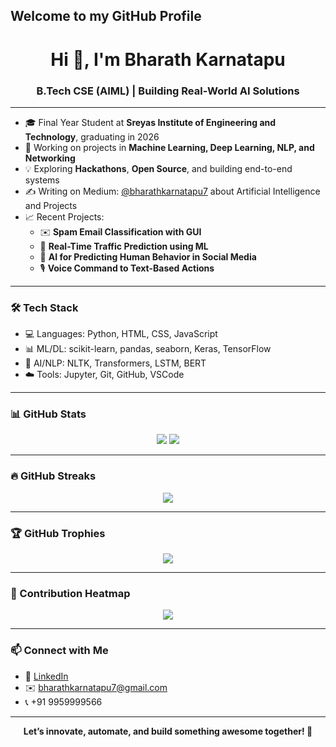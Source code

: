 ## Welcome to my GitHub Profile

<h1 align="center">Hi 👋, I'm Bharath Karnatapu</h1>
<h3 align="center">B.Tech CSE (AIML) | Building Real-World AI Solutions</h3>

---

- 🎓 Final Year Student at **Sreyas Institute of Engineering and Technology**, graduating in 2026  
- 🔭 Working on projects in **Machine Learning, Deep Learning, NLP, and Networking**
- 💡 Exploring **Hackathons**, **Open Source**, and building end-to-end systems  
- ✍️ Writing on Medium: [@bharathkarnatapu7](https://medium.com/@bharathkarnatapu7) about Artificial Intelligence and Projects  
- 📈 Recent Projects:
  - ✉️ **Spam Email Classification with GUI**
  - 🚦 **Real-Time Traffic Prediction using ML**
  - 🧠 **AI for Predicting Human Behavior in Social Media**
  - 🎙️ **Voice Command to Text-Based Actions**

---

### 🛠️ Tech Stack

- 💻 Languages: Python, HTML, CSS, JavaScript  
- 📊 ML/DL: scikit-learn, pandas, seaborn, Keras, TensorFlow  
- 🧠 AI/NLP: NLTK, Transformers, LSTM, BERT  
- ☁️ Tools: Jupyter, Git, GitHub, VSCode  

---

### 📊 GitHub Stats

<p align="center">
  <img src="https://github-readme-stats.vercel.app/api?username=KSS-Bharath&show_icons=true&theme=radical" />
  <img src="https://github-readme-stats.vercel.app/api/top-langs/?username=KSS-Bharath&layout=compact&theme=radical" />
</p>

---

### 🔥 GitHub Streaks

<p align="center">
  <img src="https://github-readme-streak-stats.herokuapp.com/?user=KSS-Bharath&theme=radical" />
</p>

---

### 🏆 GitHub Trophies

<p align="center">
  <img src="https://github-profile-trophy.vercel.app/?username=KSS-Bharath&theme=radical&margin-w=15&margin-h=15&no-bg=true" />
</p>

---

### 🌱 Contribution Heatmap

<p align="center">
  <img src="https://github-readme-activity-graph.vercel.app/graph?username=KSS-Bharath&theme=radical" />
</p>

---

### 📫 Connect with Me

- 💼 [LinkedIn](https://www.linkedin.com/in/bharath-karnatapu/)
- ✉️ bharathkarnatapu7@gmail.com
- 📞 +91 9959999566

---

<p align="center">
  <b>Let’s innovate, automate, and build something awesome together! 🚀</b>
</p>

